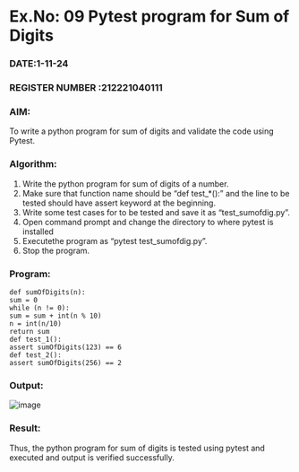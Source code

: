 # Ex.No: 09  Pytest program for Sum of Digits 

### DATE:1-11-24                                                                            
### REGISTER NUMBER :212221040111
### AIM: 
To write a python program for sum of digits and validate the code using Pytest. 
### Algorithm:

1. Write the python program for sum of digits of a number. 
2. Make sure that function name should be “def test_*():” and the line to be tested 
should have assert keyword at the beginning. 
3. Write some test cases for to be tested and save it as “test_sumofdig.py”. 
4. Open command prompt and change the directory to where pytest is installed
5. Executethe program as “pytest test_sumofdig.py”. 
6. Stop the program.

### Program:
```
def sumOfDigits(n):
sum = 0
while (n != 0):
sum = sum + int(n % 10)
n = int(n/10)
return sum
def test_1():
assert sumOfDigits(123) == 6
def test_2():
assert sumOfDigits(256) == 2 
```


### Output:

![image](https://github.com/user-attachments/assets/34550983-e7b9-4341-b94a-d027242132ab)



### Result:
Thus, the python program for sum of digits is tested using pytest and executed and output is verified successfully.


